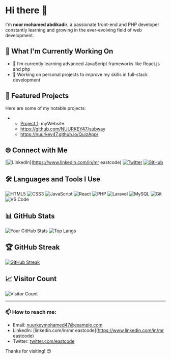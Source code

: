 # Hi there 👋

I'm **noor mohamed abdikadir**, a passionate front-end and PHP developer constantly learning and growing in the ever-evolving field of web development.

## 🔭 What I'm Currently Working On
- 🌱 I’m currently learning advanced JavaScript frameworks like React.js and php
- 🚀 Working on personal projects to improve my skills in full-stack development

## 🌟 Featured Projects
Here are some of my notable projects:


- - [Project 1](https://nuurkey47.github.io/EastCode/): myWebsite.
  - https://github.com/NUURKEY47/subway
  - https://nuurkey47.github.io/QuizApp/


## 🌐 Connect with Me
[![LinkedIn](https://img.shields.io/badge/LinkedIn-YourUsername-blue?style=flat&logo=linkedin)](https://www.linkedin.com/in/mr eastcode)
[![Twitter](https://img.shields.io/badge/Twitter-YourUsername-blue?style=flat&logo=twitter)](https://twitter.com/eastcode)
[![GitHub](https://img.shields.io/badge/GitHub-NUURKEY47-lightgrey?style=flat&logo=github)](https://github.com/NUURKEY47)

## 🛠️ Languages and Tools I Use
![HTML5](https://img.shields.io/badge/HTML5-E34F26?style=flat&logo=html5&logoColor=white)
![CSS3](https://img.shields.io/badge/CSS3-1572B6?style=flat&logo=css3&logoColor=white)
![JavaScript](https://img.shields.io/badge/JavaScript-F7DF1E?style=flat&logo=javascript&logoColor=black)
![React](https://img.shields.io/badge/React-61DAFB?style=flat&logo=react&logoColor=black)
![PHP](https://img.shields.io/badge/PHP-777BB4?style=flat&logo=php&logoColor=white)
![Laravel](https://img.shields.io/badge/Laravel-FF2D20?style=flat&logo=laravel&logoColor=white)
![MySQL](https://img.shields.io/badge/MySQL-4479A1?style=flat&logo=mysql&logoColor=white)
![Git](https://img.shields.io/badge/Git-F05032?style=flat&logo=git&logoColor=white)
![VS Code](https://img.shields.io/badge/VS%20Code-007ACC?style=flat&logo=visual-studio-code&logoColor=white)

## 📊 GitHub Stats
![Your GitHub Stats](https://github-readme-stats.vercel.app/api?=YourUsername&show_icons=true&theme=radical)
![Top Langs](https://github-readme-stats.vercel.app/api/top-langs/?username=YourUsername&layout=compact&theme=radical)

## 🏆 GitHub Streak
[![GitHub Streak](https://github-readme-streak-stats.herokuapp.com/?user=nuurkey47&theme=radical)](https://git.io/streak-stats)

## 📈 Visitor Count
![Visitor Count](https://profile-counter.glitch.me/nuurkey47/count.svg)

---

### 📫 How to reach me:
- Email: [nuurkeymohamed47@example.com](mailto:nuurkeymohamed47@example.com)
- LinkedIn: [linkedin.com/in/mr eastcode](https://www.linkedin.com/in/mr eastcode)
- Twitter: [twitter.com/eastcode](https://twitter.com/eastcode)

Thanks for visiting! 😊

